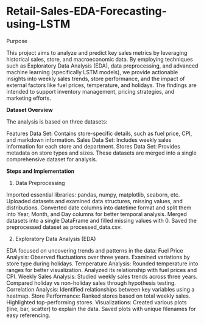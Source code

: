 # Retail-Sales-EDA-Forecasting-using-LSTM
Purpose

This project aims to analyze and predict key sales metrics by leveraging historical sales, store, and macroeconomic data. By employing techniques such as Exploratory Data Analysis (EDA), data preprocessing, and advanced machine learning (specifically LSTM models), we provide actionable insights into weekly sales trends, store performance, and the impact of external factors like fuel prices, temperature, and holidays. The findings are intended to support inventory management, pricing strategies, and marketing efforts.

**Dataset Overview**

The analysis is based on three datasets:

Features Data Set: Contains store-specific details, such as fuel price, CPI, and markdown information.
Sales Data Set: Includes weekly sales information for each store and department.
Stores Data Set: Provides metadata on store types and sizes.
These datasets are merged into a single comprehensive dataset for analysis.

**Steps and Implementation**

1. Data Preprocessing

Imported essential libraries: pandas, numpy, matplotlib, seaborn, etc.
Uploaded datasets and examined data structures, missing values, and distributions.
Converted date columns into datetime format and split them into Year, Month, and Day columns for better temporal analysis.
Merged datasets into a single DataFrame and filled missing values with 0.
Saved the preprocessed dataset as processed_data.csv.

2. Exploratory Data Analysis (EDA)

EDA focused on uncovering trends and patterns in the data:
Fuel Price Analysis:
Observed fluctuations over three years.
Examined variations by store type during holidays.
Temperature Analysis:
Rounded temperature into ranges for better visualization.
Analyzed its relationship with fuel prices and CPI.
Weekly Sales Analysis:
Studied weekly sales trends across three years.
Compared holiday vs non-holiday sales through hypothesis testing.
Correlation Analysis:
Identified relationships between key variables using a heatmap.
Store Performance:
Ranked stores based on total weekly sales.
Highlighted top-performing stores.
Visualizations:
Created various plots (line, bar, scatter) to explain the data.
Saved plots with unique filenames for easy referencing.
